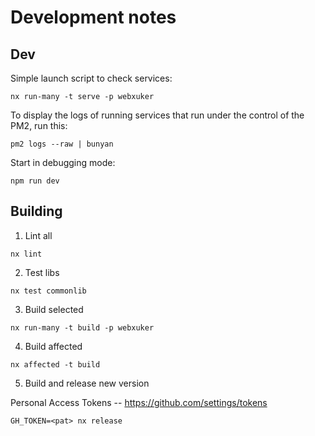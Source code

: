 # Development notes


## Dev

Simple launch script to check services:

```shell
nx run-many -t serve -p webxuker
```

To display the logs of running services that run under the control of the PM2, run this:

```shell
pm2 logs --raw | bunyan
```

Start in debugging mode:

```shell
npm run dev 
```


## Building

1. Lint all

```shell
nx lint
```

2. Test libs 

```shell
nx test commonlib
```

3. Build selected

```shell
nx run-many -t build -p webxuker
```

4. Build affected

```shell
nx affected -t build
```

5. Build and release new version

Personal Access Tokens -- https://github.com/settings/tokens

```shell
GH_TOKEN=<pat> nx release
```
